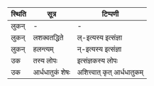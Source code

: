 | स्थिति | सूत्र | टिप्पणी |
| ----- | ------- | ------ |
| लुकन् | - | - |
| लुकन् | लशक्वतद्धिते | ल्-इत्यस्य इत्संज्ञा |
| लुकन् | हलन्त्यम् | न्-इत्यस्य इत्संज्ञा |
| उक | तस्य लोपः | इत्संज्ञकस्य लोपः |
| उक | आर्धधातुकं शेषः | अशित्त्वात् कृत् आर्धधातुकम् |
